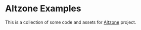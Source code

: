 # Altzone Examples
 
This is a collection of some code and assets for [Altzone](https://github.com/Alt-Org/Altzone) project.
